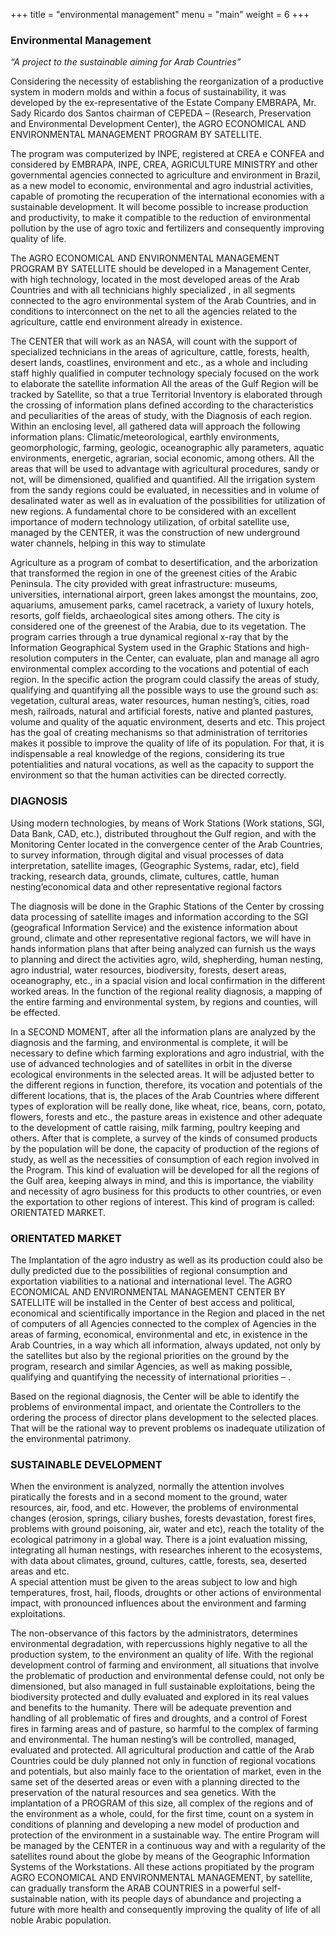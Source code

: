 +++
title = "environmental management"
menu = "main"
weight = 6
+++

### Environmental Management

_“A project to the sustainable aiming for Arab Countries”_

Considering the necessity of establishing the reorganization of a productive system in modern molds and within a focus of sustainability, it was developed by the ex-representative of the Estate Company EMBRAPA, Mr. Sady Ricardo dos Santos chairman of CEPEDA – (Research, Preservation and Environmental Development Center), the AGRO ECONOMICAL AND ENVIRONMENTAL MANAGEMENT PROGRAM BY SATELLITE.

The program was computerized by  INPE, registered at CREA e CONFEA and considered by EMBRAPA, INPE, CREA, AGRICULTURE MINISTRY and other governmental agencies connected to agriculture and environment in Brazil, as a new model to economic, environmental and agro industrial activities, capable of promoting the recuperation of the international economies with a sustainable development. It will become possible to increase production and productivity, to make it compatible to the reduction of environmental pollution by the use of agro toxic and fertilizers and consequently improving quality of life.

The AGRO ECONOMICAL AND ENVIRONMENTAL MANAGEMENT PROGRAM BY SATELLITE should be developed in a Management Center, with high technology, located in the most developed areas of the Arab Countries and with all technicians highly specialized , in all segments connected to the agro environmental system of the Arab Countries, and in conditions to interconnect on the net to all the agencies related to the agriculture, cattle end environment already in existence.


The CENTER that will work as an NASA, will count with the support of specialized technicians in the areas of agriculture, cattle,  forests, health, desert lands, coastlines, environment and etc., as a whole and including staff highly qualified in computer technology specialy focused on the work to elaborate the satellite information
All the areas of the Gulf Region will be tracked by Satellite, so that a true Territorial Inventory is elaborated through the crossing of information plans defined according to the characteristics and peculiarities of the areas of study, with the  Diagnosis of each region. Within an enclosing level, all gathered data will approach the following information plans: Climatic/meteorological, earthly environments, geomorphologic, farming, geologic, oceanographic ally parameters, aquatic environments, energetic, agrarian, social economic, among others.
All the areas that will be used to advantage with agricultural procedures, sandy or not, will be dimensioned, qualified and quantified. All the irrigation system from the sandy regions could be evaluated, in necessities and in volume of desalinated water as well as in evaluation of the possibilities for utilization of new regions.
A fundamental chore to be considered with an excellent importance of modern technology utilization, of orbital satellite use, managed by the CENTER, it was the construction of new underground water channels, helping in this way to stimulate


Agriculture as a program of combat to desertification, and the arborization that transformed the region in one of the greenest cities of the Arabic Peninsula.
The city provided with great infrastructure: museums, universities, international airport, green lakes amongst the mountains, zoo, aquariums, amusement parks, camel racetrack, a variety of luxury hotels, resorts, golf fields, archaeological sites among others. The city is considered one of the greenest of the Arabia, due to its vegetation.
The program carries through a true dynamical regional x-ray that by the Information Geographical System used in the Graphic Stations and high-resolution computers in the Center, can evaluate, plan and manage all agro environmental complex according to the vocations and potential of each region.
In the specific action the program could classify the areas of study,  qualifying and quantifying all the possible ways to use the ground such as: vegetation, cultural areas, water resources, human nesting’s, cities, road mesh, railroads, natural and artificial forests, native and planted pastures, volume and quality of the aquatic environment, deserts and  etc.
This project has the goal of creating mechanisms so that administration of territories makes it possible to improve the quality of life of its population. For that, it is indispensable a real knowledge of the regions, considering its true potentialities and natural vocations, as well as the capacity to support the environment so that the human activities can be directed correctly.


### DIAGNOSIS    

Using modern technologies, by means of Work Stations (Work stations, SGI, Data Bank, CAD, etc.), distributed throughout the Gulf region, and with
the Monitoring Center located in the convergence center of the Arab Countries,  to survey information, through digital and visual processes of data interpretation, satellite images, (Geographic Systems, radar, etc), field tracking, research data, grounds, climate, cultures, cattle, human nesting’economical
data and other representative regional factors

The diagnosis will be done  in the  Graphic Stations of  the Center by crossing data  processing of satellite  images and information  according to the SGI (geografical Information Service) and the existence information about ground, climate and other representative regional factors, we will have in hands information plans that after being analyzed can furnish us the ways to planning and direct the activities agro, wild, shepherding, human nesting, agro industrial, water resources, biodiversity, forests, desert areas, oceanography, etc., in a spacial vision and local confirmation in the different worked areas.  In the function of the regional reality diagnosis, a mapping of the entire farming and environmental system, by regions and counties, will be effected.


In a SECOND MOMENT, after all the information plans are analyzed by the  diagnosis and the farming, and environmental is complete, it will be necessary to define which farming explorations and agro industrial, with the use of advanced technologies and of satellites in orbit in the diverse ecological environments in the selected areas. It will be  adjusted better to the different regions in function, therefore, its vocation and potentials of the different locations, that is, the places of the Arab Countries where different types of exploration will be really done, like wheat, rice, beans, corn, potato, flowers, forests and etc., the pasture areas in existence and other adequate to the development of cattle raising, milk farming, poultry keeping and others.
After that is complete, a survey of the kinds of consumed products by the population will be done, the capacity of production of the regions of study, as well as the necessities of consumption of each region involved in the Program. This kind of evaluation will be developed for all the regions of the Gulf area, keeping always in mind, and this is importance, the viability and necessity of agro business for this products to other countries, or even the exportation to other regions of interest. This kind of program is called: ORIENTATED  MARKET.


### ORIENTATED  MARKET

The Implantation of the agro industry as well as its production could also be dully predicted due to the possibilities of regional consumption and exportation viabilities to a national and international level.
The AGRO ECONOMICAL AND ENVIRONMENTAL MANAGEMENT CENTER BY SATELLITE will be installed in the Center of best access and political, economical and scientifically importance in the Region and placed in the net of computers of all Agencies connected  to the complex of Agencies in the areas of farming, economical, environmental and etc, in existence in the Arab Countries, in a way which all information, always updated, not only by the satellites but also by the regional priorities on the ground by the program, research and similar Agencies, as well as making possible, qualifying and quantifying the necessity of international priorities – .

Based on the regional diagnosis, the  Center will be able to identify the problems of environmental impact, and orientate the Controllers to the ordering the process of director plans development to the selected places. That will be the rational way to prevent problems os inadequate utilization of the environmental patrimony.


### SUSTAINABLE DEVELOPMENT

When the environment is analyzed, normally the attention involves piratically the forests and in a second moment to the ground, water resources, air, food, and etc. However, the problems of environmental changes (erosion, springs, ciliary bushes, forests devastation, forest fires, problems with ground poisoning, air, water and etc), reach the totality of the ecological patrimony in a global way. There is a joint evaluation missing, integrating all human nestings, with researches inherent to the ecosystems, with data about climates, ground, cultures, cattle, forests, sea, deserted areas and etc.    
A special attention must be given to the areas  subject to low and high temperatures, frost, hail, floods, droughts or other actions of environmental impact, with pronounced influences about the environment and farming exploitations.


The non-observance of this factors by the administrators,  determines environmental degradation, with repercussions highly negative to all the production system, to the environment an quality of life.
With the regional development control of farming and environment, all situations that involve the problematic of production and environmental defense could, not only be dimensioned, but also managed in full sustainable exploitations, being the biodiversity protected and dully evaluated and explored in its real values and benefits to the humanity.
There will be adequate prevention and handling of all problematic of fires and droughts, and a control of Forest fires in farming areas and of pasture, so harmful to the complex of farming and environmental.
The human nesting’s will be controlled, managed, evaluated and protected.
All agricultural production and cattle of the Arab Countries could be duly planned not only in function of regional vocations and potentials, but also mainly face to the orientation of market, even in the same set of the deserted areas or even with a planning directed to the preservation of the natural resources and sea genetics.
With the implantation of a PROGRAM of this size, all complex of the regions and of the environment as a whole, could, for the first time, count on a system in conditions of planning and developing a new model of production and protection of the environment in a sustainable way. The entire Program will be managed by the CENTER in a continuous way and with a regularity of the satellites
round about the globe by means of the Geographic Information Systems of the Workstations.
All these actions propitiated by the program AGRO ECONOMICAL AND ENVIRONMENTAL MANAGEMENT, by satellite, can gradually transform the ARAB COUNTRIES in a powerful self-sustainable nation, with its people days of abundance and projecting a future with more health and consequently improving the quality of life of all noble Arabic population.

